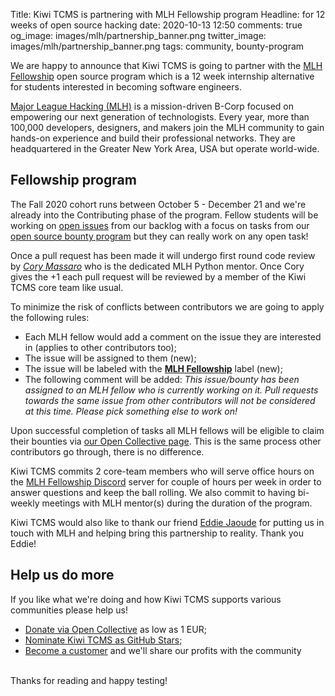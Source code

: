 Title: Kiwi TCMS is partnering with MLH Fellowship program
Headline: for 12 weeks of open source hacking
date: 2020-10-13 12:50
comments: true
og_image: images/mlh/partnership_banner.png
twitter_image: images/mlh/partnership_banner.png
tags: community, bounty-program


We are happy to announce that Kiwi TCMS is going to partner with the
[MLH Fellowship](https://fellowship.mlh.io/programs/open-source)
open source program which is a 12 week internship alternative for
students interested in becoming software engineers.

[Major League Hacking (MLH)](https://mlh.io) is a mission-driven B-Corp focused
on empowering our next generation of technologists. Every year, more than
100,000 developers, designers, and makers join the MLH community to gain
hands-on experience and build their professional networks.
They are headquartered in the Greater New York Area, USA but operate world-wide.


Fellowship program
------------------

The Fall 2020 cohort runs between October 5 - December 21 and we're already
into the Contributing phase of the program.
Fellow students will be working on
[open issues](https://github.com/kiwitcms/Kiwi/issues) from our backlog with
a focus on tasks from our
[open source bounty program](https://github.com/kiwitcms/Kiwi/milestone/4)
but they can really work on any open task!

Once a pull request has been made it will undergo first round code review
by [*Cory Massaro*](https://github.com/flosincapite)
who is the dedicated MLH Python mentor. Once Cory gives the +1
each pull request will be reviewed by a member of the Kiwi TCMS core team like usual.

To minimize the risk of conflicts between contributors we are going to apply
the following rules:

- Each MLH fellow would add a comment on the issue they are
  interested in (applies to other contributors too);
- The issue will be assigned to them (new);
- The issue will be labeled with the
  [**MLH Fellowship**](https://github.com/kiwitcms/Kiwi/issues?q=is%3Aopen+is%3Aissue+label%3A%22MLH+Fellowship%22)
  label (new);
- The following comment will be added:
    *This issue/bounty has been assigned to an MLH fellow who is currently
    working on it. Pull requests towards the same issue from other contributors
    will not be considered at this time. Please pick something else to work on!*

Upon successful completion of tasks all MLH fellows will be eligible to claim their
bounties via [our Open Collective page](https://opencollective.com/kiwitcms). This is
the same process other contributors go through, there is no difference.

Kiwi TCMS commits 2 core-team members who will serve office hours
on the [MLH Fellowship Discord](https://discord.gg/w7F55kn) server for
couple of hours per week in order to answer questions and keep the ball rolling.
We also commit to having bi-weekly meetings with MLH mentor(s) during the
duration of the program.

Kiwi TCMS would also like to thank our friend
[Eddie Jaoude](https://twitter.com/eddiejaoude) for putting us in touch with MLH
and helping bring this partnership to reality. Thank you Eddie!


Help us do more
---------------

If you like what we're doing and how Kiwi TCMS supports various communities
please help us!

- [Donate via Open Collective](https://opencollective.com/kiwitcms/donate) as low as 1 EUR;
- [Nominate Kiwi TCMS as GitHub Stars]({filename}2020-09-04-nominate-github-star.markdown);
- [Become a customer](/#pricing) and we'll share our profits with the community

<br>
Thanks for reading and happy testing!
